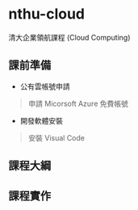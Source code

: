 # nthu-cloud
清大企業領航課程 (Cloud Computing)

## 課前準備
- 公有雲帳號申請 
> 申請 Micorsoft Azure 免費帳號
- 開發軟體安裝 
> 安裝 Visual Code  


## 課程大綱

## 課程實作
